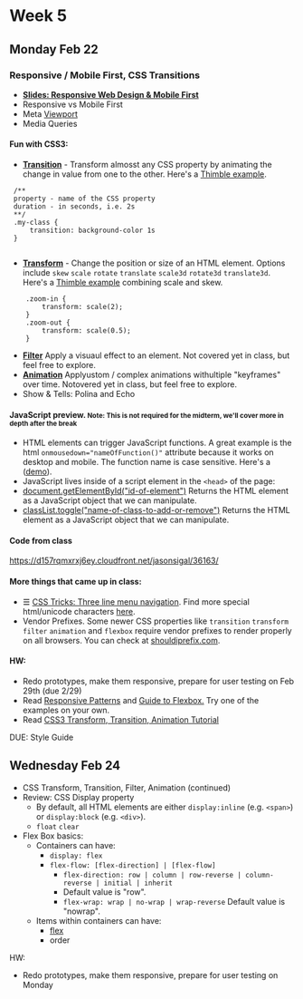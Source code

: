 # Week 5

## Monday Feb 22

### Responsive / Mobile First, CSS Transitions
* <a href="https://slides.com/jasonsigal/responsive">**Slides: Responsive Web Design & Mobile First**</a>
* Responsive vs Mobile First
* Meta [Viewport](https://developer.mozilla.org/en-US/docs/Mozilla/Mobile/Viewport_meta_tag)
* Media Queries

#### Fun with CSS3:

* **[Transition](http://www.w3schools.com/css/css3_transitions.asp)** - Transform almosst any CSS property by animating the change in value from one to the other. Here's a [Thimble example](https://d157rqmxrxj6ey.cloudfront.net/jasonsigal/36111/).

```
 /**
 property - name of the CSS property
 duration - in seconds, i.e. 2s
 **/
 .my-class {
     transition: background-color 1s
 }
 
```

* [**Transform**](https://developer.mozilla.org/en-US/docs/Web/CSS/transform) - Change the position or size of an HTML element. Options include `skew` `scale` `rotate` `translate` `scale3d` `rotate3d` `translate3d`. Here's a [Thimble example](https://d157rqmxrxj6ey.cloudfront.net/jasonsigal/36115/) combining scale and skew.

 ```
     .zoom-in {
         transform: scale(2);
     }
     .zoom-out {
         transform: scale(0.5);
     }
 ```

* **[Filter](http://www.w3schools.com/css/css3_filters.asp)** Apply a visuaul effect to an element. Not covered yet in class, but feel free to explore.
* **[Animation](http://www.w3schoolsom/css/css3_animations.asp)** Applyustom / complex animations withultiple "keyframes" over time. Notovered yet in class, but feel free to explore.
* Show & Tells: Polina and Echo

#### JavaScript preview. <small>Note: This is not required for the midterm, we'll cover more in depth after the break</small>
* HTML elements can trigger JavaScript functions. A great example is the html `onmousedown="nameOfFunction()"` attribute because it works on desktop and mobile. The function name is case sensitive. Here's a ([demo](http://www.w3schools.com/tags/ev_onclick.asp)).
* JavaScript lives inside of a script element in the `<head>` of the page:
        <script type="text/javascript">
            function myFunction() {
                // javascript goes here
            }
        </script>
* [document.getElementById("id-of-element")](http://www.w3schools.com/jsref/met_document_getelementbyid.asp) Returns the HTML element as a JavaScript object that we can manipulate.
* [classList.toggle("name-of-class-to-add-or-remove")](http://www.w3schools.com/jsref/prop_element_classlist.asp) Returns the HTML element as a JavaScript object that we can manipulate.

#### Code from class
https://d157rqmxrxj6ey.cloudfront.net/jasonsigal/36163/


#### More things that came up in class:
* &#9776; [CSS Tricks: Three line menu navigation](https://css-tricks.com/three-line-menu-navicon/). Find more special html/unicode characters [here](http://unicode-table.com/en/).
* Vendor Prefixes. Some newer CSS properties like `transition` `transform` `filter` `animation` and `flexbox` require vendor prefixes to render properly on all browsers. You can check at [shouldiprefix.com](http://shouldiprefix.com/#flexbox).


#### HW:
<ul>
    <li>Redo prototypes, make them responsive, prepare for user testing on Feb 29th (due 2/29)</li>
    <li>Read <a href="https://developers.google.com/web/fundamentals/design-and-ui/responsive/patterns/?hl=en">Responsive Patterns</a> and <a href="https://css-tricks.com/snippets/css/a-guide-to-flexbox/">Guide to Flexbox.</a> Try one of the examples on your own.</li>
    <li>Read <a href="http://css3.bradshawenterprises.com/">CSS3 Transform, Transition, Animation Tutorial</a></li>
</ul>
DUE: Style Guide<br/>

## Wednesday Feb 24
* CSS Transform, Transition, Filter, Animation (continued)
* Review: CSS Display property
    * By default, all HTML elements are either `display:inline` (e.g. `<span>`) or `display:block` (e.g. `<div>`).
    * `float` `clear`
* Flex Box basics:
    * Containers can have:
        * `display: flex`
        * `flex-flow: [flex-direction] | [flex-flow]`
            * `flex-direction: row | column | row-reverse | column-reverse | initial | inherit`
            * Default value is "row".
            * `flex-wrap: wrap | no-wrap | wrap-reverse` Default value is "nowrap".
    * Items within containers can have:
        * [flex](http://www.w3schools.com/cssref/css3_pr_flex.asp)
        * order

HW:
* Redo prototypes, make them responsive, prepare for user testing on Monday
